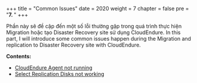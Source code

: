 +++
title = "Common Issues"
date = 2020
weight = 7
chapter = false
pre = "<b>7. </b>"
+++

Phần này sẽ đề cập đến một số lỗi thường gặp trong quá trình thực hiện Migration hoặc tạo Disaster Recovery site sử dụng CloudEndure.
In this part, I will introduce some common issues happen during the Migration and replication to Disaster Recovery site with CloudEndure.

**Contents:**
- [CloudEndure Agent not running](1-secure-boot/)
- [Select Replication Disks not working](2-exclude-disk/)